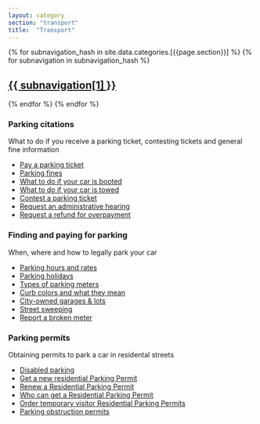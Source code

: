 ```yaml
---
layout: category
section: "transport"
title:  "Transport"
---
```


{% for subnavigation_hash in site.data.categories.[{{page.section}}] %}
  {% for subnavigation in subnavigation_hash %}
    
## [{{ subnavigation[1] }}](/{{page.section}}/{{subnavigation[0]}})


  {% endfor %}
{% endfor %}




### Parking citations

What to do if you receive a parking ticket, contesting tickets and general fine information

* [Pay a parking ticket](/transport/parking/pay-parking-ticket)
* [Parking fines](/transport/parking/parking-fines)
* [What to do if your car is booted](/transport/parking/car-booted)
* [What to do if your car is towed](/transport/parking/car-towed)
* [Contest a parking ticket](/transport/parking/contest-ticket)
* [Request an administrative hearing](/transport/parking/request-hearing)
* [Request a refund for overpayment](/transport/parking/request-refund)

### Finding and paying for parking

When, where and how to legally park your car

* [Parking hours and rates](/transport/parking/parking-hours-and-rates)
* [Parking holidays](/transport/parking/parking-holidays)
* [Types of parking meters](/transport/parking/parking-meters)
* [Curb colors and what they mean](/transport/parking/curb-colors)
* [City-owned garages & lots](/transport/parking/city-garages-lots)
* [Street sweeping](/transport/parking/street-sweeping)
* [Report a broken meter](/transport/parking/report-broken-meter)

### Parking permits

Obtaining permits to park a car in residental streets

* [Disabled parking](/transport/parking/disabled-parking)
* [Get a new residential Parking Permit](/transport/parking/residential-parking-permits)
* [Renew a Residential Parking Permit]()
* [Who can get a Residential Parking Permit]()
* [Order temporary visitor Residential Parking Permits]()
* [Parking obstruction permits](/transport/parking/parking-obstruction-permits)
















